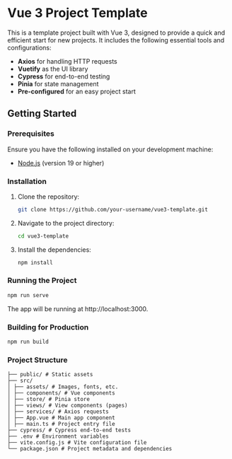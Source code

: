 # Vue 3 Project Template

This is a template project built with Vue 3, designed to provide a quick and efficient start for new projects. It includes the following essential tools and configurations:

- **Axios** for handling HTTP requests
- **Vuetify** as the UI library
- **Cypress** for end-to-end testing
- **Pinia** for state management
- **Pre-configured** for an easy project start

## Getting Started

### Prerequisites

Ensure you have the following installed on your development machine:

- [Node.js](https://nodejs.org/) (version 19 or higher)

### Installation

1. Clone the repository:

   ```bash
   git clone https://github.com/your-username/vue3-template.git

   ```

2. Navigate to the project directory:

   ```bash
   cd vue3-template

   ```

3. Install the dependencies:

   ```bash
   npm install
   ```

### Running the Project

```bash
npm run serve
```

The app will be running at http://localhost:3000.

### Building for Production

```bash
npm run build
```

### Project Structure

```
├── public/ # Static assets
├── src/
│ ├── assets/ # Images, fonts, etc.
│ ├── components/ # Vue components
│ ├── store/ # Pinia store
│ ├── views/ # View components (pages)
│ ├── services/ # Axios requests
│ ├── App.vue # Main app component
│ ├── main.ts # Project entry file
├── cypress/ # Cypress end-to-end tests
├── .env # Environment variables
├── vite.config.js # Vite configuration file
└── package.json # Project metadata and dependencies
```
